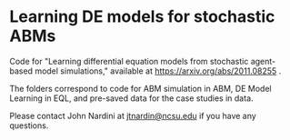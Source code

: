 # Learning DE models for stochastic ABMs
 Code for "Learning differential equation models from stochastic agent-based model simulations," available at https://arxiv.org/abs/2011.08255 .
 
 The folders correspond to code for ABM simulation in ABM, DE Model Learning in EQL, and pre-saved data for the case studies in data.
 
 Please contact John Nardini at jtnardin@ncsu.edu if you have any questions.
